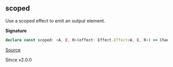 ## scoped

Use a scoped effect to emit an output element.

**Signature**

```ts
declare const scoped: <A, E, R>(effect: Effect.Effect<A, E, R>) => Channel<A, unknown, E, unknown, unknown, unknown, Exclude<R, Scope.Scope>>
```

[Source](https://github.com/Effect-TS/effect/tree/main/packages/effect/src/Channel.ts#L1976)

Since v2.0.0
